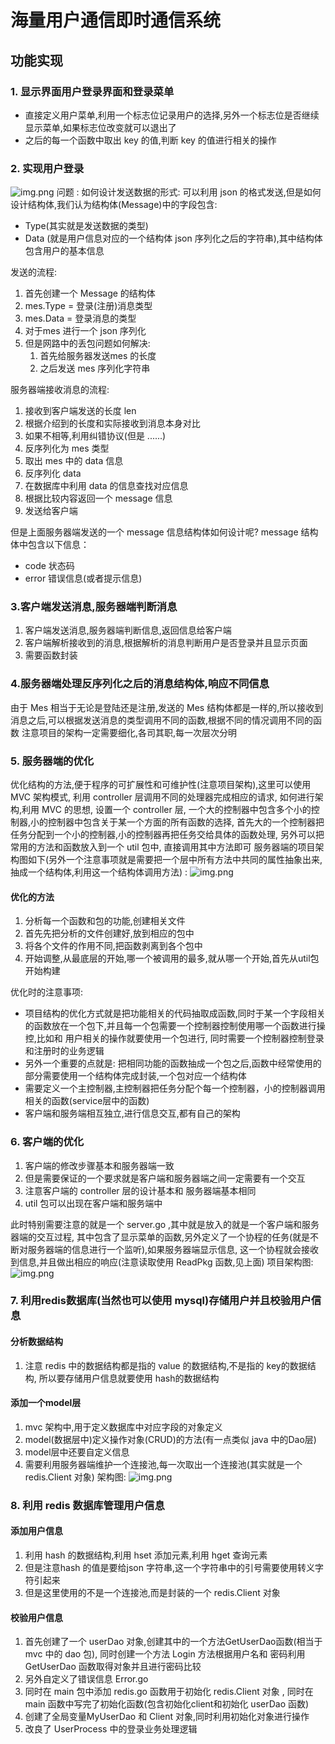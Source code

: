 # 海量用户通信即时通信系统
## 功能实现
### 1. 显示界面用户登录界面和登录菜单
- 直接定义用户菜单,利用一个标志位记录用户的选择,另外一个标志位是否继续显示菜单,如果标志位改变就可以退出了
- 之后的每一个函数中取出 key 的值,判断 key 的值进行相关的操作
### 2. 实现用户登录
![img.png](img/img.png)
问题 : 如何设计发送数据的形式: 可以利用 json 的格式发送,但是如何设计结构体,我们认为结构体(Message)中的字段包含:
- Type(其实就是发送数据的类型)
- Data (就是用户信息对应的一个结构体 json 序列化之后的字符串),其中结构体包含用户的基本信息

发送的流程:
1. 首先创建一个 Message 的结构体
2. mes.Type = 登录(注册)消息类型
3. mes.Data = 登录消息的类型
4. 对于mes 进行一个 json 序列化
5. 但是网路中的丢包问题如何解决:
   1. 首先给服务器发送mes 的长度
   2. 之后发送 mes 序列化字符串

服务器端接收消息的流程:
1. 接收到客户端发送的长度 len
2. 根据介绍到的长度和实际接收到消息本身对比 
3. 如果不相等,利用纠错协议(但是  ......)
4. 反序列化为 mes 类型
5. 取出 mes 中的 data 信息
6. 反序列化 data
7. 在数据库中利用 data 的信息查找对应信息
8. 根据比较内容返回一个 message 信息
9. 发送给客户端

但是上面服务器端发送的一个 message 信息结构体如何设计呢? message 结构体中包含以下信息：

- code 状态码
- error 错误信息(或者提示信息)

### 3.客户端发送消息,服务器端判断消息
1. 客户端发送消息,服务器端判断信息,返回信息给客户端
2. 客户端解析接收到的消息,根据解析的消息判断用户是否登录并且显示页面
3. 需要函数封装
### 4.服务器端处理反序列化之后的消息结构体,响应不同信息
由于 Mes 相当于无论是登陆还是注册,发送的 Mes 结构体都是一样的,所以接收到消息之后,可以根据发送消息的类型调用不同的函数,根据不同的情况调用不同的函数
注意项目的架构一定需要细化,各司其职,每一次层次分明
### 5. 服务器端的优化
优化结构的方法,便于程序的可扩展性和可维护性(注意项目架构),这里可以使用 MVC 架构模式, 利用 controller 层调用不同的处理器完成相应的请求,
如何进行架构,利用 MVC 的思想, 设置一个 controller 层, 一个大的控制器中包含多个小的控制器,小的控制器中包含关于某一个方面的所有函数的选择,
首先大的一个控制器把任务分配到一个小的控制器,小的控制器再把任务交给具体的函数处理, 另外可以把常用的方法和函数放入到一个 util 包中, 直接调用其中方法即可
服务器端的项目架构图如下(另外一个注意事项就是需要把一个层中所有方法中共同的属性抽象出来,抽成一个结构体,利用这一个结构体调用方法) :
![img.png](img/img2.png)
#### 优化的方法
1. 分析每一个函数和包的功能,创建相关文件
2. 首先先把分析的文件创建好,放到相应的包中
2. 将各个文件的作用不同,把函数剥离到各个包中
3. 开始调整,从最底层的开始,哪一个被调用的最多,就从哪一个开始,首先从util包开始构建

优化时的注意事项:

- 项目结构的优化方式就是把功能相关的代码抽取成函数,同时于某一个字段相关的函数放在一个包下,并且每一个包需要一个控制器控制使用哪一个函数进行操控,比如和 用户相关的操作就要使用一个包进行,
同时需要一个控制器控制登录和注册时的业务逻辑
- 另外一个重要的点就是: 把相同功能的函数抽成一个包之后,函数中经常使用的部分需要使用一个结构体完成封装,一个包对应一个结构体
- 需要定义一个主控制器,主控制器把任务分配个每一个控制器，小的控制器调用相关的函数(service层中的函数)
- 客户端和服务端相互独立,进行信息交互,都有自己的架构

### 6. 客户端的优化
1. 客户端的修改步骤基本和服务器端一致
2. 但是需要保证的一个要求就是客户端和服务器端之间一定需要有一个交互
3. 注意客户端的 controller 层的设计基本和 服务器端基本相同
4. util 包可以出现在客户端和服务端中

此时特别需要注意的就是一个 server.go ,其中就是放入的就是一个客户端和服务器端的交互过程,
其中包含了显示菜单的函数,另外定义了一个协程的任务(就是不断对服务器端的信息进行一个监听),如果服务器端显示信息,
这一个协程就会接收到信息,并且做出相应的响应(注意读取使用 ReadPkg 函数,见上面)
项目架构图:
![img.png](img/img3.png)

### 7. 利用redis数据库(当然也可以使用 mysql)存储用户并且校验用户信息
#### 分析数据结构
1. 注意 redis 中的数据结构都是指的 value 的数据结构,不是指的 key的数据结构,
所以要存储用户信息就要使用 hash的数据结构
#### 添加一个model层
1. mvc 架构中,用于定义数据库中对应字段的对象定义
2. model(数据层中)定义操作对象(CRUD)的方法(有一点类似 java 中的Dao层)
3. model层中还要自定义信息
4. 需要利用服务器端维护一个连接池,每一次取出一个连接池(其实就是一个 redis.Client 对象)
架构图:
![img.png](img/img4.png)

### 8. 利用 redis 数据库管理用户信息
#### 添加用户信息
1. 利用 hash 的数据结构,利用 hset 添加元素,利用 hget 查询元素
2. 但是注意hash 的值是要给json 字符串,这一个字符串中的引号需要使用转义字符引起来
3. 但是这里使用的不是一个连接池,而是封装的一个 redis.Client 对象
#### 校验用户信息
1. 首先创建了一个 userDao 对象,创建其中的一个方法GetUserDao函数(相当于 mvc 中的 dao 包),
同时创建一个方法 Login 方法根据用户名和 密码利用 GetUserDao 函数取得对象并且进行密码比较
2. 另外自定义了错误信息 Error.go
3. 同时在 main 包中添加 redis.go 函数用于初始化 redis.Client 对象 , 同时在 main 函数中写完了初始化函数(包含初始化client和初始化 userDao 函数)
4. 创建了全局变量MyUserDao 和 Client 对象,同时利用初始化对象进行操作
5. 改良了 UserProcess 中的登录业务处理逻辑

